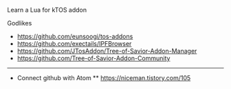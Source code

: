 Learn a Lua for kTOS addon



Godlikes
* https://github.com/eunsoogi/tos-addons
* https://github.com/exectails/IPFBrowser
* https://github.com/JTosAddon/Tree-of-Savior-Addon-Manager
* https://github.com/Tree-of-Savior-Addon-Community

---

* Connect github with Atom
** https://niceman.tistory.com/105
